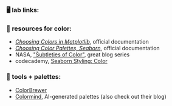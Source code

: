 ### 🖥️ lab links: 
  
### 🤖 resources for color:
- [_Choosing Colors in Matplotlib_](https://matplotlib.org/stable/users/explain/colors/colormaps.html), official documentation
- [_Choosing Color Palettes, Seaborn_](https://seaborn.pydata.org/tutorial/color_palettes.html), official documentation
- NASA, ["Subtleties of Color"](https://earthobservatory.nasa.gov/blogs/elegantfigures/2013/08/05/subtleties-of-color-part-1-of-6/), great blog series
- codecademy, [Seaborn Styling: Color](https://www.codecademy.com/article/seaborn-design-ii)

### 🎨 tools + palettes:
- [ColorBrewer](https://colorbrewer2.org)
- [Colormind](http://colormind.io/), AI-generated palettes (also check out their blog)
